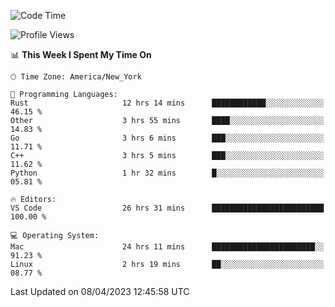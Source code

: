 <!--START_SECTION:waka-->
![Code Time](http://img.shields.io/badge/Code%20Time-304%20hrs%2015%20mins-blue)

![Profile Views](http://img.shields.io/badge/Profile%20Views-4-blue)

📊 **This Week I Spent My Time On** 

```text
🕑︎ Time Zone: America/New_York

💬 Programming Languages: 
Rust                     12 hrs 14 mins      ████████████░░░░░░░░░░░░░   46.15 % 
Other                    3 hrs 55 mins       ████░░░░░░░░░░░░░░░░░░░░░   14.83 % 
Go                       3 hrs 6 mins        ███░░░░░░░░░░░░░░░░░░░░░░   11.71 % 
C++                      3 hrs 5 mins        ███░░░░░░░░░░░░░░░░░░░░░░   11.62 % 
Python                   1 hr 32 mins        █░░░░░░░░░░░░░░░░░░░░░░░░   05.81 % 

🔥 Editors: 
VS Code                  26 hrs 31 mins      █████████████████████████   100.00 % 

💻 Operating System: 
Mac                      24 hrs 11 mins      ███████████████████████░░   91.23 % 
Linux                    2 hrs 19 mins       ██░░░░░░░░░░░░░░░░░░░░░░░   08.77 % 
```


 Last Updated on 08/04/2023 12:45:58 UTC
<!--END_SECTION:waka-->
